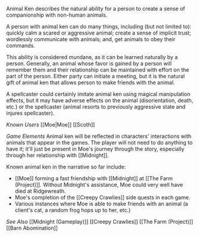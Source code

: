 Animal Ken describes the natural ability for a person to create a sense of companionship with non-human animals.

A person with animal ken can do many things, including (but not limited to): quickly calm a scared or aggressive animal; create a sense of implicit trust; wordlessly communicate with animals; and, get animals to obey their commands.

This ability is considered mundane, as it can be learned naturally by a person. Generally, an animal whose favor is gained by a person will remember them and their relationship can be maintained with effort on the part of the person. Either party can initiate a meeting, but it is the natural gift of animal ken that allows person to make friends with the animal.

A spellcaster could certainly imitate animal ken using magical manipulation effects, but it may have adverse effects on the animal (disorientation, death, etc.) or the spellcaster (animal resorts to previously aggressive state and injures spellcaster).

*Known Users*
[[Moe|Moe]]
[[Scoth]]

*Game Elements*
Animal ken will be reflected in characters' interactions with animals that appear in the games. The player will not need to do anything to have it; it'll just be present in Moe's journey through the story, especially through her relationship with [[Midnight]]. 

Known animal ken in the narrative so far include:
- [[Moe]] forming a fast friendship with [[Midnight]] at [[The Farm (Project)]]. Without Midnight's assistance, Moe could very well have died at Ridgewreath.
- Moe's completion of the [[Creepy Crawlies]] side quests in each game.
- Various instances where Moe is able to make friends with an animal (a client's cat, a random frog hops up to her, etc.)

*See Also*
[[Midnight (Gameplay)]]
[[Creepy Crawlies]]
[[The Farm (Project)]]
[[Barn Abomination]]